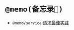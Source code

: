<!--
 * @Author: 邱狮杰
 * @Date: 2023-01-06 13:48:02
 * @LastEditTime: 2023-01-30 10:23:45
 * @Description: 
 * @FilePath: /memo/README.md
-->

# `@memo(备忘录📕)`

- `@memo/service` [请求最佳实践]('/packages/service/README.md')